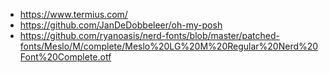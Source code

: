 - https://www.termius.com/
- https://github.com/JanDeDobbeleer/oh-my-posh
- https://github.com/ryanoasis/nerd-fonts/blob/master/patched-fonts/Meslo/M/complete/Meslo%20LG%20M%20Regular%20Nerd%20Font%20Complete.otf